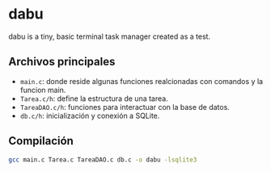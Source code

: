 # dabu
dabu is a tiny, basic terminal task manager created as a test.

## Archivos principales

- `main.c`: donde reside algunas funciones realcionadas con comandos y la funcion main.
- `Tarea.c/h`: define la estructura de una tarea.
- `TareaDAO.c/h`: funciones para interactuar con la base de datos.
- `db.c/h`: inicialización y conexión a SQLite.

## Compilación

```bash
gcc main.c Tarea.c TareaDAO.c db.c -o dabu -lsqlite3
